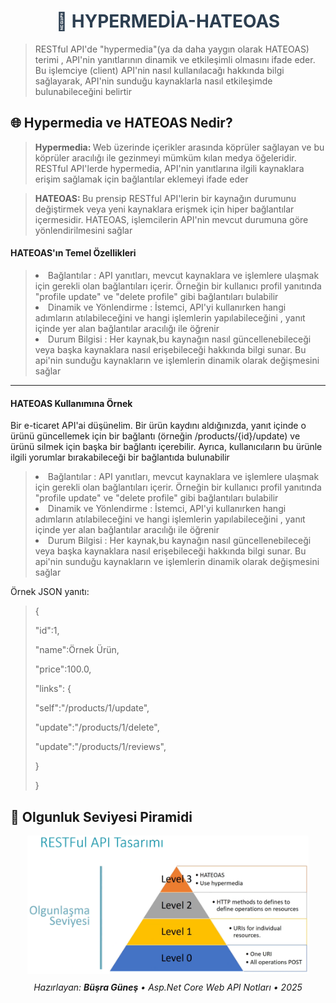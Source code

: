 <div align="center">
  <h1 style="color:#2c3e50;">🧩 HYPERMEDİA-HATEOAS</h1>
</div>
<blockquote>
RESTful API'de "hypermedia"(ya da daha yaygın olarak HATEOAS) terimi , API'nin yanıtlarının dinamik ve etkileşimli olmasını ifade eder. Bu işlemciye (client) API'nin nasıl kullanılacağı hakkında bilgi sağlayarak, API'nin sunduğu kaynaklarla nasıl etkileşimde bulunabileceğini belirtir
</blockquote>
<p></p>
<h2>🌐 Hypermedia ve HATEOAS Nedir?</h2>
<blockquote>
<strong>Hypermedia: </strong>Web üzerinde içerikler arasında köprüler sağlayan ve bu köprüler aracılığı ile gezinmeyi mümküm kılan medya öğeleridir. RESTful API'lerde hypermedia, API'nin yanıtlarına ilgili kaynaklara erişim sağlamak için bağlantılar eklemeyi ifade eder</p>
</blockquote>
<blockquote>
<p><strong>HATEOAS: </strong>Bu prensip RESTful API'lerin bir kaynağın durumunu değiştirmek veya yeni kaynaklara erişmek için hiper bağlantılar içermesidir. HATEOAS, işlemcilerin API'nin mevcut durumuna göre yönlendirilmesini sağlar </p>
</blockquote>

<p><h4>HATEOAS'ın Temel Özellikleri</h4>
<blockquote>
<li>Bağlantılar : API yanıtları, mevcut kaynaklara ve işlemlere ulaşmak için gerekli olan bağlantıları içerir. Örneğin bir kullanıcı profil yanıtında "profile update" ve "delete profile" gibi bağlantıları bulabilir</li>
<li>Dinamik ve Yönlendirme : İstemci, API'yi kullanırken hangi adımların atılabileceğini ve hangi işlemlerin yapılabileceğini , yanıt içinde yer alan bağlantılar aracılığı ile öğrenir</li>
<li>Durum Bilgisi : Her kaynak,bu kaynağın nasıl güncellenebileceği veya başka kaynaklara nasıl erişebileceği hakkında bilgi sunar. Bu api'nin sunduğu kaynakların ve işlemlerin dinamik olarak değişmesini sağlar</li>
</p>
</blockquote>


<hr>

<p><h4>HATEOAS Kullanımına Örnek</h4>
<p>Bir e-ticaret API'ai düşünelim. Bir ürün kaydını aldığınızda, yanıt içinde o ürünü güncellemek için bir bağlantı (örneğin /products/{id}/update) ve ürünü silmek için başka bir bağlantı içerebilir. Ayrıca, kullanıcıların bu ürünle ilgili yorumlar bırakabileceği bir bağlantıda bulunabilir</p>
<blockquote>
<li>Bağlantılar : API yanıtları, mevcut kaynaklara ve işlemlere ulaşmak için gerekli olan bağlantıları içerir. Örneğin bir kullanıcı profil yanıtında "profile update" ve "delete profile" gibi bağlantıları bulabilir</li>
<li>Dinamik ve Yönlendirme : İstemci, API'yi kullanırken hangi adımların atılabileceğini ve hangi işlemlerin yapılabileceğini , yanıt içinde yer alan bağlantılar aracılığı ile öğrenir</li>
<li>Durum Bilgisi : Her kaynak,bu kaynağın nasıl güncellenebileceği veya başka kaynaklara nasıl erişebileceği hakkında bilgi sunar. Bu api'nin sunduğu kaynakların ve işlemlerin dinamik olarak değişmesini sağlar</li>
</p>
</blockquote>
<p>Örnek JSON yanıtı:</p>
<blockquote>
<p>{</p>
<p> "id":1,</p>
<p> "name":Örnek Ürün,</p>
<p> "price":100.0,</p>
<p> "links":  {</p>
<p> "self":"/products/1/update",</p>
<p> "update":"/products/1/delete",</p>
<p> "update":"/products/1/reviews",</p>
<p>   }</p>
<p>}</p>
</blockquote>
<h2>📨 Olgunluk Seviyesi Piramidi</h2>
<div align="center">
  <img src="images/Diagram.png" alt="Request 1" width="450" style="margin-bottom:10px;"><br>
</div>
<!-- Footer -->
<div align="center">
  <em>Hazırlayan: <strong>Büşra Güneş</strong> • Asp.Net Core Web API Notları • 2025</em>
</div>


